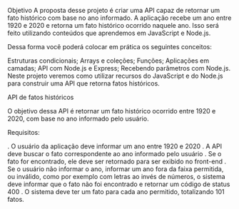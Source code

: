 Objetivo
A proposta desse projeto é criar uma API capaz de retornar um fato histórico com base no ano informado. A aplicação recebe um ano entre 1920 e 2020 e retorna um fato histórico ocorrido naquele ano. Isso será feito utilizando conteúdos que aprendemos em JavaScript e Node.js.

Dessa forma você poderá colocar em prática os seguintes conceitos:

Estruturas condicionais;
Arrays e coleções;
Funções;
Aplicações em camadas;
API com Node.js e Express;
Recebendo parâmetros com Node.js.
Neste projeto veremos como utilizar recursos do JavaScript e do Node.js para construir uma API que retorna fatos históricos.

API de fatos históricos

O objetivo dessa API é retornar um fato histórico ocorrido entre 1920 e 2020, com base no ano informado pelo usuário.

Requisitos:

. O usuário da aplicação deve informar um ano entre 1920 e 2020
. A API deve buscar o fato correspondente ao ano informado pelo usuário
. Se o fato for encontrado, ele deve ser retornado para ser exibido no front-end
. Se o usuário não informar o ano, informar um ano fora da faixa permitida, ou inválido, 
como por exemplo com letras ao invés de números, o sistema deve informar que o fato não foi encontrado e retornar um código de status 400
. O sistema deve ter um fato para cada ano permitido, totalizando 101 fatos.